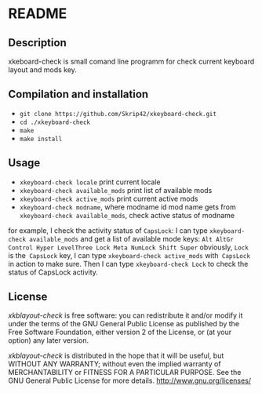 README
======


Description
-----------
xkeboard-check is small comand line programm for check current keyboard layout and mods key.

Compilation and installation
----------------------------
- `git clone https://github.com/Skrip42/xkeyboard-check.git`
- `cd ./xkeyboard-check`
- `make`
- `make install`

Usage
-----

- `xkeyboard-check locale` print current locale
- `xkeyboard-check available_mods` print list of available mods
- `xkeyboard-check active_mods` print current active mods
- `xkeyboard-check modname`, where modname id mod name gets from `xkeyboard-check available_mods`, check active status of modname

for example, I check the activity status of `CapsLock`:
I can type `xkeyboard-check available_mods` and get a list of available mode keys:
`Alt
 AltGr
 Control
 Hyper
 LevelThree
 Lock
 Meta
 NumLock
 Shift
 Super`
obviously, `Lock` is the` CapsLock` key, I can type `xkeyboard-check active_mods` with` CapsLock` in action to make sure.
Then I can type `xkeyboard-check Lock` to check the status of CapsLock activity.

License
-------

*xkblayout-check* is free software: you can redistribute it and/or modify it under the terms of the GNU General Public License as published by the Free Software Foundation, either version 2 of the License, or (at your option) any later version.

*xkblayout-check* is distributed in the hope that it will be useful,
but WITHOUT ANY WARRANTY; without even the implied warranty of
MERCHANTABILITY or FITNESS FOR A PARTICULAR PURPOSE.  See the
GNU General Public License for more details. <http://www.gnu.org/licenses/>

